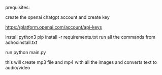 prequisites:

create the openai chatgpt account and create key

https://platform.openai.com/account/api-keys

install python3
pip install -r requirements.txt
run all the commands from adhocinstall.txt

run python main.py 

   this will create mp3 file and mp4 with all the images and converts text to audio/video
